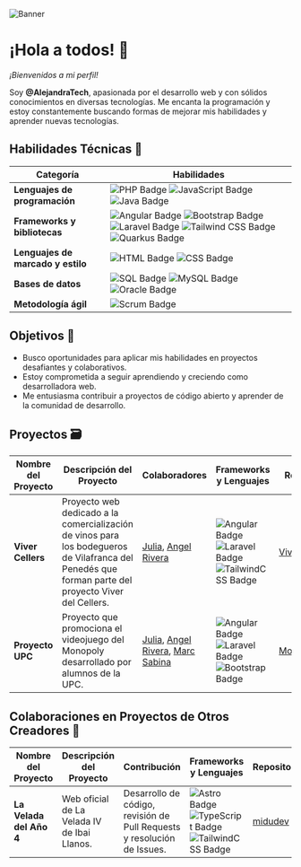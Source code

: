 ![Banner](https://github.com/user-attachments/assets/335956d7-593f-4622-b898-20747c3bb512)

# ¡Hola a todos! 👋

*¡Bienvenidos a mi perfil!*

Soy **@AlejandraTech**, apasionada por el desarrollo web y con sólidos conocimientos en diversas tecnologías. Me encanta la programación y estoy constantemente buscando formas de mejorar mis habilidades y aprender nuevas tecnologías.

## Habilidades Técnicas 🚀

| Categoría                      | Habilidades                                                                                                    |
|-------------------------------|----------------------------------------------------------------------------------------------------------------|
| **Lenguajes de programación** | <img src="https://img.shields.io/badge/PHP-%23777777.svg?style=for-thebadge&logo=php&logoColor=white" alt="PHP Badge"/> <img src="https://img.shields.io/badge/JavaScript-%23323330.svg?style=for-thebadge&logo=javascript&logoColor=yellow" alt="JavaScript Badge"/> <img src="https://img.shields.io/badge/Java-%23F7DF1E.svg?style=for-thebadge&logo=java&logoColor=black" alt="Java Badge"/>              |
| **Frameworks y bibliotecas**  | <img src="https://img.shields.io/badge/Angular-%23DD0031.svg?style=for-thebadge&logo=angular&logoColor=white" alt="Angular Badge"/> <img src="https://img.shields.io/badge/Bootstrap-%238511FA.svg?style=for-thebadge&logo=bootstrap&logoColor=white" alt="Bootstrap Badge"/> <img src="https://img.shields.io/badge/Laravel-%23FF2D20.svg?style=for-thebadge&logo=laravel&logoColor=white" alt="Laravel Badge"/> <img src="https://img.shields.io/badge/Tailwind%20CSS-%2338B2AC.svg?style=for-thebadge&logo=tailwindcss&logoColor=white" alt="Tailwind CSS Badge"/> <img src="https://img.shields.io/badge/Quarkus-%2364CC7D.svg?style=for-thebadge&logo=quarkus&logoColor=white" alt="Quarkus Badge"/>            |
| **Lenguajes de marcado y estilo** | <img src="https://img.shields.io/badge/HTML-%23E34F26.svg?style=for-thebadge&logo=html5&logoColor=white" alt="HTML Badge"/> <img src="https://img.shields.io/badge/CSS-%231572B6.svg?style=for-thebadge&logo=css3&logoColor=white" alt="CSS Badge"/> |
| **Bases de datos**            | <img src="https://img.shields.io/badge/SQL-%234F5B93.svg?style=for-thebadge&logo=sqlite&logoColor=white" alt="SQL Badge"/> <img src="https://img.shields.io/badge/MySQL-%234F5B93.svg?style=for-thebadge&logo=mysql&logoColor=white" alt="MySQL Badge"/> <img src="https://img.shields.io/badge/Oracle-%23F80000.svg?style=for-thebadge&logo=oracle&logoColor=white" alt="Oracle Badge"/>                           |
| **Metodología ágil**          | <img src="https://img.shields.io/badge/Scrum-%23D50032.svg?style=for-thebadge&logo=scrum&logoColor=white" alt="Scrum Badge"/>                           |

## Objetivos 🎯
- Busco oportunidades para aplicar mis habilidades en proyectos desafiantes y colaborativos.
- Estoy comprometida a seguir aprendiendo y creciendo como desarrolladora web.
- Me entusiasma contribuir a proyectos de código abierto y aprender de la comunidad de desarrollo.

## Proyectos 🗃️
| Nombre del Proyecto | Descripción del Proyecto | Colaboradores | Frameworks y Lenguajes | Repositorio | Enlaces Web | Estado |
|--------|--------------------------|---------------|----------------------| ----------- | ----------- | ------ |
| **Viver Cellers** | Proyecto web dedicado a la comercialización de vinos para los bodegueros de Vilafranca del Penedés que forman parte del proyecto Viver del Cellers. | [Julia](https://github.com/Julia-1997), [Angel Rivera](https://github.com/DarkAng10) | <img src="https://img.shields.io/badge/angular-%23DD0031.svg?style=for-thebadge&logo=angular&logoColor=white" alt="Angular Badge"/> <img src="https://img.shields.io/badge/laravel-%23FF2D20.svg?style=for-thebadge&logo=laravel&logoColor=white" alt="Laravel Badge"/> <img src="https://img.shields.io/badge/tailwindcss-%2338B2AC.svg?style=forthebadge&logo=tailwind-css&logoColor=white" alt="TailwindCSS Badge"/> | [Viver Cellers](https://github.com/AlejandraTech/viver-cellers) | [Viver de Cellers](http://vivercellerspenedes.cat/) | ✅Finalizado 
| **Proyecto UPC** | Proyecto que promociona el videojuego del Monopoly desarrollado por alumnos de la UPC. | [Julia](https://github.com/Julia-1997), [Angel Rivera](https://github.com/DarkAng10), [Marc Sabina](https://github.com/marcsabinadev) | <img src="https://img.shields.io/badge/angular-%23DD0031.svg?style=for-thebadge&logo=angular&logoColor=white" alt="Angular Badge"/> <img src="https://img.shields.io/badge/laravel-%23FF2D20.svg?style=for-thebadge&logo=laravel&logoColor=white" alt="Laravel Badge"/> <img src="https://img.shields.io/badge/bootstrap-%238511FA.svg?style=forthebadge&logo=bootstrap&logoColor=white" alt="Bootstrap Badge"/> | [MonopolyUPC](https://github.com/marcsabinadev/monopoly) | ❌ | ✅Finalizado 

## Colaboraciones en Proyectos de Otros Creadores 🤝

| Nombre del Proyecto                        | Descripción del Proyecto                                                      | Contribución                                                            | Frameworks y Lenguajes                                                            | Repositorio                                                | Enlace Web                  |
|---------------------------------|------------------------------------------------------------------|------------------------------------------------------------------------|------------------------------------------------------------------------|---------------------------------------------------------------|------------------------------|
| **La Velada del Año 4**         | Web oficial de La Velada IV de Ibai Llanos.                     | Desarrollo de código, revisión de Pull Requests y resolución de Issues. | <img src="https://img.shields.io/badge/Astro-%237D00FF.svg?style=for-thebadge&logo=astro&logoColor=white" alt="Astro Badge"/> <img src="https://img.shields.io/badge/TypeScript-%23007ACC.svg?style=for-thebadge&logo=typescript&logoColor=white" alt="TypeScript Badge"/> <img src="https://img.shields.io/badge/tailwindcss-%2338B2AC.svg?style=forthebadge&logo=tailwind-css&logoColor=white" alt="TailwindCSS Badge"/> | [midudev](https://github.com/midudev/la-velada-web-oficial) | [La Velada](https://lavelada.es/) |
